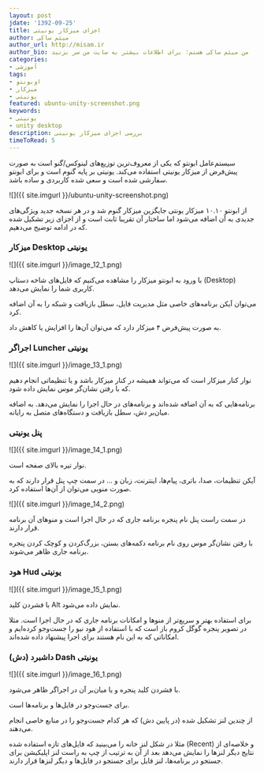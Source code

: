 ```yaml
---
layout: post
jdate: '1392-09-25'
title: اجزای میزکار یونیتی
author: میثم ساکی
author_url: http://misam.ir
author_bio: من میثم ساکی هستم؛ برای اطلاعات بیشتر به سایت من سر بزنید
categories:
- آموزشی
tags:
- اوبونتو 
- میزکار
- یونیتی
featured: ubuntu-unity-screenshot.png
keywords:
- یونیتی
- unity desktop
description: بررسی اجزای میزکار یونیتی
timeToRead: 5
---
```


سیستم‌عامل ابونتو که یکی از معروف‌ترین توزیع‌های لینوکس/گنو است به صورت پیش‌فرض از میزکار یونیتی استفاده می‌کند. یونیتی بر پایه گنوم است و برای ابونتو سفارشی شده است و سعی شده کاربردی و ساده باشد.

![]({{ site.imgurl }}/ubuntu-unity-screenshot.png)

از ابونتو ۱۰.۱۰ میزکار یونتی جایگزین میزکار گنوم شد و در هر نسخه جدید ویژگی‌های جدیدی به آن اضافه می‌شود اما ساختار آن تقریبا ثابت است و از اجزای زیر تشکیل شده که در ادامه توضیح می‌دهیم.

### میزکار Desktop یونیتی

![]({{ site.imgurl }}/image_12_1.png)

با ورود به ابونتو میزکار را مشاهده می‌کنیم که فایل‌های شاخه دستاپ (Desktop) کاربری شما را نمایش می‌دهد.

می‌توان آیکن برنامه‌های خاصی مثل مدیریت فایل، سطل بازیافت و شبکه را به آن اضافه کرد.

به صورت پیش‌فرض ۴ میزکار دارد که می‌توان آن‌ها را افزایش یا کاهش داد.

### اجراگر Luncher یونیتی

![]({{ site.imgurl }}/image_13_1.png)

نوار کنار میزکار است که می‌تواند همیشه در کنار میزکار باشد و یا تنظیماتی انجام دهیم که با رفتن نشان‌گر موس نمایش داده شود.

برنامه‌هایی که به آن اضافه شده‌اند و برنامه‌های در حال اجرا را نمایش می‌دهد. به اضافه میان‌بر دش، سطل بازیافت و دستگاه‌های متصل به رایانه.

### پنل یونیتی

![]({{ site.imgurl }}/image_14_1.png)

نوار تیره بالای صفحه است.

آیکن تنظیمات، صدا، باتری، پیام‌ها، اینترنت، زبان و ... در سمت چپ پنل قرار دارند که به صورت منویی می‌توان از آن‌ها استفاده کرد.

![]({{ site.imgurl }}/image_14_2.png)

در سمت راست پنل نام پنجره برنامه جاری که در حال اجرا است و منوهای آن برنامه قرار دارند.

با رفتن نشان‌گر موس روی نام برنامه دکمه‌های بستن، بزرگ‌کردن و کوچک کردن پنجره برنامه جاری ظاهر می‌شوند.

### هود Hud یونیتی

![]({{ site.imgurl }}/image_15_1.png)

با فشردن کلید Alt نمایش داده می‌شود.

برای استفاده بهتر و سریع‌تر از منوها و امکانات برنامه جاری که در حال اجرا است. مثلا در تصویر پنجره گوگل کروم باز است که با استفاده از هود نیو را جست‌وجو کرده‌ایم و امکاناتی که به این نام هستند برای اجرا پیشنهاد داده شده‌اند.

### داشبرد (دش) Dash یونیتی

![]({{ site.imgurl }}/image_16_1.png)

با فشردن کلید پنجره و یا میان‌بر آن در اجراگر ظاهر می‌شود.

برای جست‌وجو در فایل‌ها و برنامه‌ها است.

از چندین لنز تشکیل شده (در پایین دش) که هر کدام جست‌وجو را در منابع خاصی انجام می‌دهند.

مثلا در شکل لنز خانه را می‌بینید که فایل‌های تازه استفاده شده (Recent) و خلاصه‌ای از نتایج دیگر لنزها را نمایش می‌دهد بعد از آن به ترتیب از چپ به راست لنز اپلیکیشن برای جستجو در برنامه‌ها، لنز فایل برای جستجو در فایل‌ها و دیگر لنزها قرار دارند.